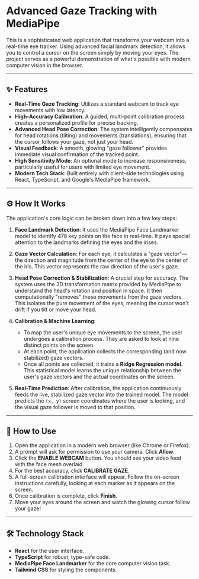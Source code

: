 # Advanced Gaze Tracking with MediaPipe

This is a sophisticated web application that transforms your webcam into a real-time eye tracker. Using advanced facial landmark detection, it allows you to control a cursor on the screen simply by moving your eyes. The project serves as a powerful demonstration of what's possible with modern computer vision in the browser.



---

## ✨ Features

-   **Real-Time Gaze Tracking**: Utilizes a standard webcam to track eye movements with low latency.
-   **High-Accuracy Calibration**: A guided, multi-point calibration process creates a personalized profile for precise tracking.
-   **Advanced Head Pose Correction**: The system intelligently compensates for head rotations (tilting) and movements (translations), ensuring that the cursor follows your gaze, not just your head.
-   **Visual Feedback**: A smooth, glowing "gaze follower" provides immediate visual confirmation of the tracked point.
-   **High Sensitivity Mode**: An optional mode to increase responsiveness, particularly useful for users with limited eye movement.
-   **Modern Tech Stack**: Built entirely with client-side technologies using React, TypeScript, and Google's MediaPipe framework.

---

## ⚙️ How It Works

The application's core logic can be broken down into a few key steps:

1.  **Face Landmark Detection**: It uses the MediaPipe Face Landmarker model to identify 478 key points on the face in real-time. It pays special attention to the landmarks defining the eyes and the irises.

2.  **Gaze Vector Calculation**: For each eye, it calculates a "gaze vector"—the direction and magnitude from the center of the eye to the center of the iris. This vector represents the raw direction of the user's gaze.

3.  **Head Pose Correction & Stabilization**: A crucial step for accuracy. The system uses the 3D transformation matrix provided by MediaPipe to understand the head's rotation and position in space. It then computationally "removes" these movements from the gaze vectors. This isolates the pure movement of the eyes, meaning the cursor won't drift if you tilt or move your head.

4.  **Calibration & Machine Learning**:
    -   To map the user's unique eye movements to the screen, the user undergoes a calibration process. They are asked to look at nine distinct points on the screen.
    -   At each point, the application collects the corresponding (and now stabilized) gaze vectors.
    -   Once all points are collected, it trains a **Ridge Regression model**. This statistical model learns the unique relationship between the user's gaze vectors and the actual coordinates on the screen.

5.  **Real-Time Prediction**: After calibration, the application continuously feeds the live, stabilized gaze vector into the trained model. The model predicts the `(x, y)` screen coordinates where the user is looking, and the visual gaze follower is moved to that position.

---

## 🚀 How to Use

1.  Open the application in a modern web browser (like Chrome or Firefox).
2.  A prompt will ask for permission to use your camera. Click **Allow**.
3.  Click the **ENABLE WEBCAM** button. You should see your video feed with the face mesh overlaid.
4.  For the best accuracy, click **CALIBRATE GAZE**.
5.  A full-screen calibration interface will appear. Follow the on-screen instructions carefully, looking at each marker as it appears on the screen.
6.  Once calibration is complete, click **Finish**.
7.  Move your eyes around the screen and watch the glowing cursor follow your gaze!

---

## 🛠️ Technology Stack

-   **React** for the user interface.
-   **TypeScript** for robust, type-safe code.
-   **MediaPipe Face Landmarker** for the core computer vision task.
-   **Tailwind CSS** for styling the components.

